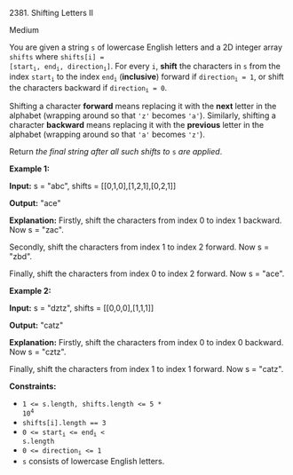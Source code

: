 2381\. Shifting Letters II

Medium

You are given a string `s` of lowercase English letters and a 2D integer array `shifts` where <code>shifts[i] = [start<sub>i</sub>, end<sub>i</sub>, direction<sub>i</sub>]</code>. For every `i`, **shift** the characters in `s` from the index <code>start<sub>i</sub></code> to the index <code>end<sub>i</sub></code> (**inclusive**) forward if <code>direction<sub>i</sub> = 1</code>, or shift the characters backward if <code>direction<sub>i</sub> = 0</code>.

Shifting a character **forward** means replacing it with the **next** letter in the alphabet (wrapping around so that `'z'` becomes `'a'`). Similarly, shifting a character **backward** means replacing it with the **previous** letter in the alphabet (wrapping around so that `'a'` becomes `'z'`).

Return _the final string after all such shifts to_ `s` _are applied_.

**Example 1:**

**Input:** s = "abc", shifts = [[0,1,0],[1,2,1],[0,2,1]]

**Output:** "ace"

**Explanation:** Firstly, shift the characters from index 0 to index 1 backward. Now s = "zac".

Secondly, shift the characters from index 1 to index 2 forward. Now s = "zbd".

Finally, shift the characters from index 0 to index 2 forward. Now s = "ace".

**Example 2:**

**Input:** s = "dztz", shifts = [[0,0,0],[1,1,1]]

**Output:** "catz"

**Explanation:** Firstly, shift the characters from index 0 to index 0 backward. Now s = "cztz".

Finally, shift the characters from index 1 to index 1 forward. Now s = "catz".

**Constraints:**

*   <code>1 <= s.length, shifts.length <= 5 * 10<sup>4</sup></code>
*   `shifts[i].length == 3`
*   <code>0 <= start<sub>i</sub> <= end<sub>i</sub> < s.length</code>
*   <code>0 <= direction<sub>i</sub> <= 1</code>
*   `s` consists of lowercase English letters.